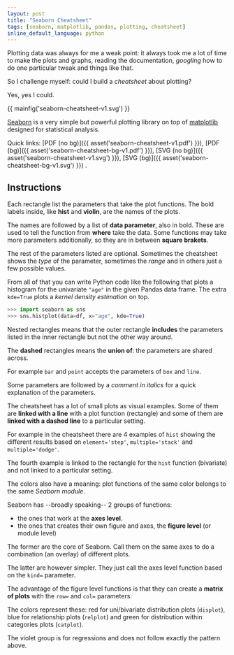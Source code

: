 ```yaml
---
layout: post
title: "Seaborn Cheatsheet"
tags: [seaborn, matplotlib, pandas, plotting, cheatsheet]
inline_default_language: python
---
```


Plotting data was always for me a weak point: it always took me a lot of
time to make the plots and graphs, reading the documentation, *googling*
how to do one particular tweak and things like that.

So I challenge myself: could I build a *cheatsheet* about plotting?

Yes, yes I could.

{{ mainfig('seaborn-cheatsheet-v1.svg') }}

[Seaborn](https://seaborn.pydata.org/) is a very simple but powerful
plotting library on top of [matplotlib](https://matplotlib.org/) designed
for statistical analysis.

Quick links:
[PDF (no bg)]({{ asset('seaborn-cheatsheet-v1.pdf') }}),
[PDF (bg)]({{ asset('seaborn-cheatsheet-bg-v1.pdf') }}),
[SVG (no bg)]({{ asset('seaborn-cheatsheet-v1.svg') }}),
[SVG (bg)]({{ asset('seaborn-cheatsheet-bg-v1.svg') }})
.<!--more-->

## Instructions

Each rectangle list the parameters that take the plot functions.
The bold labels inside, like **hist** and **violin**, are the names
of the plots.

The names are followed by a list of **data parameter**, also in bold.
These are used to tell the function from **where** take the data. Some
functions may take more parameters additionally, so they are in between
**square brakets**.

The rest of the parameters listed are optional. Sometimes the
cheatsheet shows the *type* of the parameter, sometimes the *range* and
in others just a few possible values.

From all of that you can write Python code like the following that plots
a histogram for the univariate `"age"` in the given Pandas data frame.
The extra `kde=True` plots a *kernel density estimation* on top.

```python
>>> import seaborn as sns
>>> sns.histplot(data=df, x="age", kde=True)
```

Nested rectangles means that the outer rectangle **includes** the parameters
listed in the inner rectangle but not the other way around.

The **dashed** rectangles means the **union of**: the parameters are
shared across.

For example `bar` and `point` accepts the parameters of `box` and `line`.

Some parameters are followed by a *comment in italics* for a quick
explanation of the parameters.

The cheatsheet has a lot of small plots as visual examples. Some of them
are **linked with a line** with a plot function (rectangle) and some of them are
**linked with a dashed line** to a particular setting.

For example in the cheatsheet there are 4 examples of `hist` showing the
different results based on `element='step'`, `multiple='stack'` and
`multiple='dodge'`.

The fourth example is linked to the rectangle for the `hist` function
(bivariate) and not linked to a particular setting.

The colors also have a meaning: plot functions of the same color belongs
to the same *Seaborn module*.

Seaborn has --broadly speaking-- 2 groups of functions:

 - the ones that work at the **axes level**.
 - the ones that creates their own figure and axes, the **figure level**
(or module level)

The former are the core of Seaborn. Call them on the same axes to do a
combination (an overlay) of different plots.

The latter are however simpler. They just call the axes level function
based on the `kind=` parameter.

The advantage of the figure level functions is that they can create a
**matrix of plots** with the `row=` and `col=` parameters.

The colors represent these: red for uni/bivariate distribution plots
(`displot`), blue for relationship plots (`relplot`) and green for
distribution within categories plots (`catplot`).

The violet group is for regressions and does not follow exactly the
pattern above.


